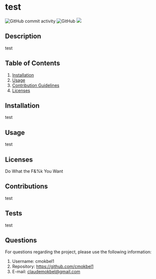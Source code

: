 
  # test
  ![GitHub commit activity](https://img.shields.io/github/commit-activity/m/cmokbel1/ReadMeGenerator)
  ![GitHub](https://img.shields.io/github/license/cmokbel1/ReadMeGenerator)
  <img src="http://www.wtfpl.net/wp-content/uploads/2012/12/wtfpl-badge-1.png"/>


  ## Description 
  test

  ## Table of Contents
  1. [Installation](#Installation)
  2. [Usage](#Usage)
  3. [Contribution Guidelines](#Contributions)
  4. [Licenses](#Licenses)
      
  ## Installation
  test

  ## Usage
  test

  ## Licenses
  Do What the F&%k You Want

  ## Contributions
  test

  ## Tests
  test

  ## Questions
   For questions regarding the project, please use the following information:
  1. Username: cmokbel1
  2. Repository: https://github.com/cmokbel1
  3. E-mail: claudemokbel@gmail.com
